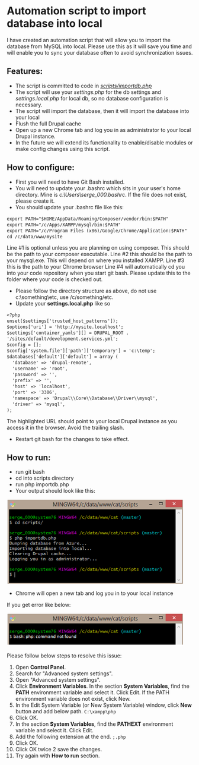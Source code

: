 # Automation script to import database into local

I have created an automation script that will allow you to import the database from MySQL into local. Please use this as it will save you time and will enable you to sync your database often to avoid synchronization issues.

## Features:
- The script is committed to code in [_scripts/importdb.php_](https://raw.githubusercontent.com/sdemi/drupal-docs/master/assets/importdb.php)
- The script will use your _settings.php_ for the db settings and _settings.local.php_ for local db, so no database configuration is necessary.
- The script will import the database, then it will import the database into your local
- Flush the full Drupal cache
- Open up a new Chrome tab and log you in as administrator to your local Drupal instance.
- In the future we will extend its functionality to enable/disable modules or make config changes using this script.

## How to configure:

- First you will need to have Git Bash installed.
- You will need to update your .bashrc which sits in your user's home directory. Mine is _c:\Users\serge_000\.bashrc_. If the file does not exist, please create it.
- You should update your .bashrc file like this:
```
export PATH="$HOME/AppData/Roaming/Composer/vendor/bin:$PATH"
export PATH="/c/Apps/XAMPP/mysql/bin:$PATH"
export PATH="/c/Program Files (x86)/Google/Chrome/Application:$PATH"
cd /c/data/www/mysite
```
Line #1 is optional unless you are planning on using composer. This should be the path to your composer executable.
Line #2 this should be the path to your mysql.exe. This will depend on where you installed XAMPP.
Line #3 this is the path to your Chrome browser
Line #4 will automatically cd you into your code repository when you start git bash. Please update this to the folder where your code is checked out.

- Please follow the directory structure as above, do not use c:\something\etc, use /c/something/etc.
- Update your **settings.local.php** like so


```
<?php
unset($settings['trusted_host_patterns']);
$options['uri'] = 'http://mysite.localhost';
$settings['container_yamls'][] = DRUPAL_ROOT . '/sites/default/development.services.yml';
$config = [];
$config['system.file']['path']['temporary'] = 'c:\temp';
$databases['default']['default'] = array (
  'database' => 'drupal-remote',
  'username' => 'root',
  'password' => '',
  'prefix' => '',
  'host' => 'localhost',
  'port' => '3306',
  'namespace' => 'Drupal\\Core\\Database\\Driver\\mysql',
  'driver' => 'mysql',
);
```
The highlighted URL should point to your local Drupal instance as you access it in the browser. Avoid the trailing slash.
- Restart git bash for the changes to take effect.

## How to run:
- run git bash
- cd into scripts directory
- run php importdb.php
- Your output should look like this:

![auto-import-db-1.png](https://github.com/sdemi/drupal-docs/raw/master/assets/auto-import-db-1.png)

- Chrome will open a new tab and log you in to your local instance

If you get error like below:

![auto-import-db-2.png](https://github.com/sdemi/drupal-docs/raw/master/assets/auto-import-db-2.png)

Please follow below steps to resolve this issue: 
1. Open **Control Panel**.
2. Search for "Advanced system settings".
3. Open "Advanced system settings".
4. Click **Environment Variables**. In the section **System Variables**, find the **PATH** environment variable and select it. Click Edit. If the PATH environment variable does not exist, click New.
5. In the Edit System Variable (or New System Variable) window, click **New** button and add below path. 
`C:\xampp\php`
6. Click OK.
7. In the section **System Variables**, find the **PATHEXT** environment variable and select it. Click Edit.
8. Add the following extension at the end.
`;.php`
9. Click OK.
10. Click OK twice 2 save the changes. 
11. Try again with **How to run** section.
